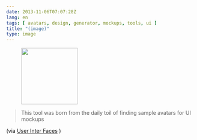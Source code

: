 ```yaml
---
date: 2013-11-06T07:07:28Z
lang: en
tags: [ avatars, design, generator, mockups, tools, ui ]
title: "(image)"
type: image
---
```


<figure>
<a
href="https://hugo.ferreira.cc/this-tool-was-born-from-the-daily-toil-of-finding/attachment/331/"
rel="attachment"><img
src="/wp-content/uploads/2013/11/tumblr_mvurc6DVfX1qz82meo1_1280-150x150.png"
width="150" height="150" /></a></figure>

> This tool was born from the daily toil of finding sample avatars for
> UI mockups

(via [User Inter Faces](http://uifaces.com/) )

